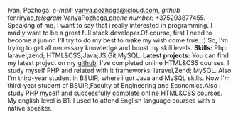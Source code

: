 Ivan, Pozhoga.
*e-mail:*  vanya.pozhoga@icloud.com, *github* fenriryao,*telegram* VanyaPozhoga,*phone number:*  +375293877455.
Speaking of me, I want to say that i really interested in programming. I madly want to be a great full stack developer.Of course, first I need to become a junior. I'll try to do my best to make my wish come true. :) So, I'm trying to get all necessary knowledge and boost my skill levels.
**Skills:** Php: laravel,zend; HTML&CSS;Java;JS;Git;MySQL.
**Latest projects:** You can find my latest project on my [github](https://github.com/fenriryao).
I've completed online HTML&CSS courses. I study myself PHP and related with it frameworks: laravel,Zend; MySQL. Also I'm third-year student in BSUIR, where i got Java and MySQL skills.
Now I'm third-year student of BSUIR,Faculty of Engineering and Economics.Also I study PHP myself and successfully complete online HTML&CSS courses.
My english level is B1. I used to attend English language courses with a native speaker.
